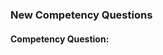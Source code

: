 ### New Competency Questions

#### Competency Question:
<!--- Please, provide the new Competency Question you would like to propose. -->
